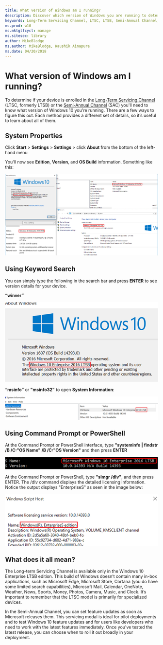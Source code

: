 ```yaml
---
title: What version of Windows am I running?
description: Discover which version of Windows you are running to determine whether or not your device is enrolled in the Long-Term Servicing Channel or Semi-Annual Channel.
keywords: Long-Term Servicing Channel, LTSC, LTSB, Semi-Annual Channel, SAC, Windows, version, OS Build
ms.prod: w10
ms.mktglfcycl: manage
ms.sitesec: library
author: MikeBlodge
ms.author: MikeBlodge, Kaushik Ainapure
ms.date: 04/20/2018
---
```


# What version of Windows am I running?

To determine if your device is enrolled in the [Long-Term Servicing Channel](https://docs.microsoft.com/en-us/windows/deployment/update/waas-overview#servicing-channels) (LTSC, formerly LTSB) or the [Semi-Annual Channel](https://docs.microsoft.com/en-us/windows/deployment/update/waas-overview#servicing-channels) (SAC) you'll need to know what version of Windows 10 you're running. There are a few ways to figure this out. Each method provides a different set of details, so it’s useful to learn about all of them. 

## System Properties
Click **Start** > **Settings** > **Settings** > click **About** from the bottom of the left-hand menu

You'll now see **Edition**, **Version**, and **OS Build** information. Something like this:

![screenshot of the system properties window for a device running Windows 10](images/systemcollage.png)

## Using Keyword Search
You can simply type the following in the search bar and press **ENTER** to see version details for your device. 

**“winver”**

![screenshot of the About Windows display text](images/winver.png)

**“msinfo”** or **"msinfo32"** to open **System Information**:

![screenshot of the System Information display text](images/msinfo32.png)

## Using Command Prompt or PowerShell
At the Command Prompt or PowerShell interface, type **"systeminfo | findstr /B /C:"OS Name" /B /C:"OS Version"** and then press **ENTER**

![screenshot of system information display text](images/refcmd.png)

At the Command Prompt or PowerShell, type **"slmgr /dlv"**, and then press ENTER. The /dlv command displays the detailed licensing information. Notice the output displays "EnterpriseS" as seen in the image below:

![screenshot of software licensing manager](images/slmgr_dlv.png)

## What does it all mean?

The Long-term Servicing Channel is available only in the Windows 10 Enterprise LTSB edition. This build of Windows doesn’t contain many in-box applications, such as Microsoft Edge, Microsoft Store, Cortana (you do have some limited search capabilities), Microsoft Mail, Calendar, OneNote, Weather, News, Sports, Money, Photos, Camera, Music, and Clock. It’s important to remember that the LTSC model is primarily for specialized devices.

In the Semi-Annual Channel, you can set feature updates as soon as Microsoft releases them. This servicing modal is ideal for pilot deployments and to test Windows 10 feature updates and for users like developers who need to work with the latest features immediately. Once you've tested the latest release, you can choose when to roll it out broadly in your deployment.